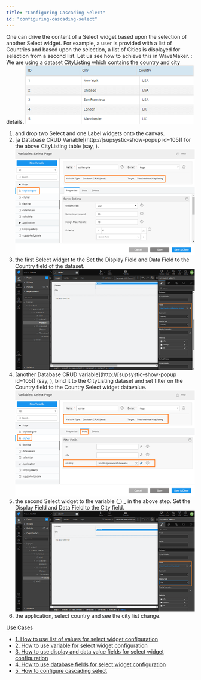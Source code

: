 ```yaml
---
title: "Configuring Cascading Select"
id: "configuring-cascading-select"
---
```


One can drive the content of a Select widget based upon the selection of another Select widget. For example, a user is provided with a list of Countries and based upon the selection, a list of Cities is displayed for selection from a second list. Let us see how to achieve this in WaveMaker. : We are using a dataset CityListing which contains the country and city details. [![](../assets/sel_cs_db.png)](../assets/sel_cs_db.png)

1. and drop two Select and one Label widgets onto the canvas.
2. [a Database CRUD Variable](http://[supsystic-show-popup id=105]) for the above CityListing table (say, ). [![](../assets/sel_cs_var1.png)](../assets/sel_cs_var1.png)
3. the first Select widget to the  Set the Display Field and Data Field to the Country field of the dataset. [![](../assets/sel_cs_prop1.png)](../assets/sel_cs_prop1.png)
4. [another Database CRUD variable](http://[supsystic-show-popup id=105]) (say, ), bind it to the CityListing dataset and set filter on the Country field to the Country Select widget datavalue. [![](../assets/sel_cs_var2.png)](../assets/sel_cs_var2.png)
5. the second Select widget to the variable (_) _ in the above step. Set the Display Field and Data Field to the City field. [![](../assets/sel_cs_prop2.png)](../assets/sel_cs_prop2.png)
6. the application, select country and see the city list change.

[Use Cases](/learn/app-development/widgets/form-widgets/select-use-cases/)

- [1\. How to use list of values for select widget configuration](/learn/how-tos/configuring-select-widget-static-list-values/)
- [2\. How to use variable for select widget configuration](/learn/how-tos/configuring-select-widget-variable/)
- [3\. How to use display and data value fields for select widget configuration](/learn/how-tos/configuring-select-widget-display-data-fields/)
- [4\. How to use database fields for select widget configuration](/learn/how-tos/configuring-select-widget-database-fields/)
- [5\. How to configure cascading select](/learn/how-tos/configuring-cascading-select/)
